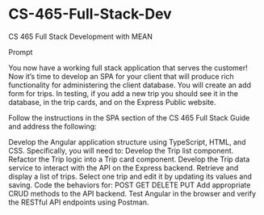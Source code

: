 # CS-465-Full-Stack-Dev
CS 465 Full Stack Development with MEAN

Prompt

You now have a working full stack application that serves the customer! Now it’s time to develop an SPA for your client that will produce rich functionality for administering the client database. You will create an add form for trips. In testing, if you add a new trip you should see it in the database, in the trip cards, and on the Express Public website.

Follow the instructions in the SPA section of the CS 465 Full Stack Guide and address the following:

Develop the Angular application structure using TypeScript, HTML, and CSS. Specifically, you will need to:
Develop the Trip list component.
Refactor the Trip logic into a Trip card component.
Develop the Trip data service to interact with the API on the Express backend.
Retrieve and display a list of trips. Select one trip and edit it by updating its values and saving. Code the behaviors for:
POST
GET
DELETE
PUT
Add appropriate CRUD methods to the API backend.
Test Angular in the browser and verify the RESTful API endpoints using Postman.
